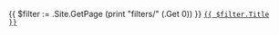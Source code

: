 {{ $filter := .Site.GetPage (print "filters/" (.Get 0)) }}
<code><a href="{{ $filter.Permalink }}">{{ $filter.Title }}</a></code>